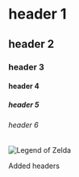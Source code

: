# header 1
## header 2
### header 3
#### header 4
##### header 5
###### header 6

![Legend of Zelda](https://github.com/user-attachments/assets/181979e4-51e4-4c80-85b2-b986c0095ffa)

Added headers
